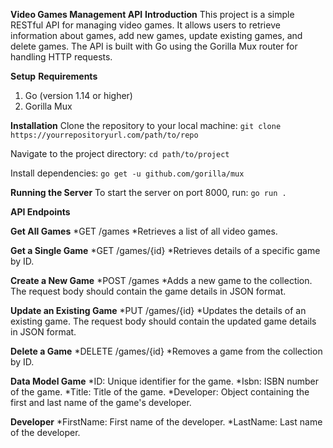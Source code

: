 **Video Games Management API**
**Introduction**
This project is a simple RESTful API for managing video games. It allows users to retrieve information about games, add new games, update existing games, and delete games. The API is built with Go using the Gorilla Mux router for handling HTTP requests.

**Setup**
**Requirements**
1. Go (version 1.14 or higher)
2. Gorilla Mux

**Installation**
Clone the repository to your local machine:
`git clone https://yourrepositoryurl.com/path/to/repo`

Navigate to the project directory:
`cd path/to/project`

Install dependencies:
`go get -u github.com/gorilla/mux`

**Running the Server**
To start the server on port 8000, run:
`go run .`

**API Endpoints**

**Get All Games**
 *GET /games
 *Retrieves a list of all video games.
 
**Get a Single Game**
 *GET /games/{id}
 *Retrieves details of a specific game by ID.
 
**Create a New Game**
*POST /games
*Adds a new game to the collection. The request body should contain the game details in JSON format.

**Update an Existing Game**
*PUT /games/{id}
*Updates the details of an existing game. The request body should contain the updated game details in JSON format.

**Delete a Game**
*DELETE /games/{id}
*Removes a game from the collection by ID.

**Data Model
Game**
*ID: Unique identifier for the game.
*Isbn: ISBN number of the game.
*Title: Title of the game.
*Developer: Object containing the first and last name of the game's developer.

**Developer**
*FirstName: First name of the developer.
*LastName: Last name of the developer.






